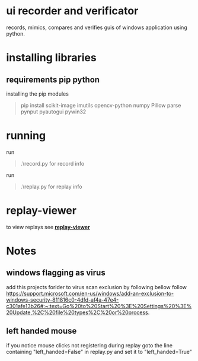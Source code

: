 # ui recorder and verificator
records, mimics, compares and verifies guis of windows application using python.

# installing libraries
## requirements pip python 
installing the pip modules
> pip install scikit-image imutils opencv-python numpy Pillow parse pynput pyautogui pywin32

# running
run
> .\record.py
for record info

run 
> .\replay.py
for replay info

# replay-viewer
to view replays see **[replay-viewer](https://github.com/SarpAkin/replay-viewer)**


# Notes
## windows flagging as virus
add this projects forlder to virus scan exclusion by following bellow
follow https://support.microsoft.com/en-us/windows/add-an-exclusion-to-windows-security-811816c0-4dfd-af4a-47e4-c301afe13b26#:~:text=Go%20to%20Start%20%3E%20Settings%20%3E%20Update,%2C%20file%20types%2C%20or%20process.


## left handed mouse 
if you notice mouse clicks not registering during replay 
goto the line containing "left_handed=False" in replay.py
and set it to "left_handed=True" 

 
